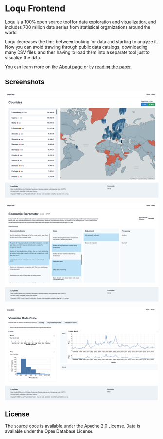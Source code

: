 # Loqu Frontend

[Loqu](https://loqudata.org/) is a 100% open source tool for data exploration and visualization, and includes 700 million data series from statistical organizations around the world

Loqu decreases the time between looking for data and starting to analyze it. Now you can avoid trawling through public data catalogs, downloading many CSV files, and then having to load them into a separate tool just to visualize the data.

You can learn more on the [About page](https://loqudata.org/about) or by [reading the paper](https://alexkreidler.github.io/loqu-paper/).

## Screenshots

![Countries View](public/images/countries.png)

![Dataset View](public/images/dataset.png)

![Visualize Data Cube View](public/images/visualize.png)

## License

The source code is available under the Apache 2.0 License. Data is available under the Open Database License.
